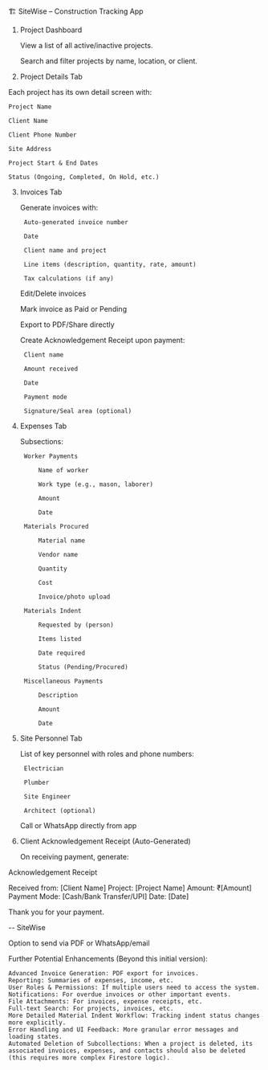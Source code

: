 🏗️ SiteWise – Construction Tracking App
1. Project Dashboard

    View a list of all active/inactive projects.

    Search and filter projects by name, location, or client.

2. Project Details Tab

Each project has its own detail screen with:

    Project Name

    Client Name

    Client Phone Number

    Site Address

    Project Start & End Dates

    Status (Ongoing, Completed, On Hold, etc.)

3. Invoices Tab

    Generate invoices with:

        Auto-generated invoice number

        Date

        Client name and project

        Line items (description, quantity, rate, amount)

        Tax calculations (if any)

    Edit/Delete invoices

    Mark invoice as Paid or Pending

    Export to PDF/Share directly

    Create Acknowledgement Receipt upon payment:

        Client name

        Amount received

        Date

        Payment mode

        Signature/Seal area (optional)

4. Expenses Tab

    Subsections:

        Worker Payments

            Name of worker

            Work type (e.g., mason, laborer)

            Amount

            Date

        Materials Procured

            Material name

            Vendor name

            Quantity

            Cost

            Invoice/photo upload

        Materials Indent

            Requested by (person)

            Items listed

            Date required

            Status (Pending/Procured)

        Miscellaneous Payments

            Description

            Amount

            Date

5. Site Personnel Tab

    List of key personnel with roles and phone numbers:

        Electrician

        Plumber

        Site Engineer

        Architect (optional)

    Call or WhatsApp directly from app

6. Client Acknowledgement Receipt (Auto-Generated)

    On receiving payment, generate:

Acknowledgement Receipt

Received from: [Client Name]
Project: [Project Name]
Amount: ₹[Amount]
Payment Mode: [Cash/Bank Transfer/UPI]
Date: [Date]

Thank you for your payment.

-- SiteWise

Option to send via PDF or WhatsApp/email

Further Potential Enhancements (Beyond this initial version):

    Advanced Invoice Generation: PDF export for invoices.
    Reporting: Summaries of expenses, income, etc.
    User Roles & Permissions: If multiple users need to access the system.
    Notifications: For overdue invoices or other important events.
    File Attachments: For invoices, expense receipts, etc.
    Full-text Search: For projects, invoices, etc.
    More Detailed Material Indent Workflow: Tracking indent status changes more explicitly.
    Error Handling and UI Feedback: More granular error messages and loading states.
    Automated Deletion of Subcollections: When a project is deleted, its associated invoices, expenses, and contacts should also be deleted (this requires more complex Firestore logic).
